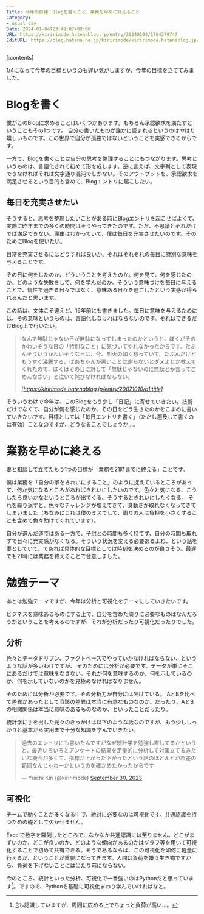 ```yaml
---
Title: 今年の目標：Blogを書くこと、業務を早めに終えること
Category:
- usual day
Date: 2024-01-04T23:49:07+09:00
URL: https://kiririmode.hatenablog.jp/entry/20240104/1704379747
EditURL: https://blog.hatena.ne.jp/kiririmode/kiririmode.hatenablog.jp/atom/entry/6801883189072673584
---
```


[:contents]

1/4になって今年の目標というのも遅い気がしますが、今年の目標を立ててみました。

# Blogを書く

僕がこのBlogに求めることはいくつかあります。もちろん承認欲求を満たすということもその1つです。
自分の書いたものが誰かに読まれるというのはやはり嬉しいものです。この世界で自分が孤独ではないということを実感できるからです。

一方で、Blogを書くことは自分の思考を整理することにもつながります。思考というものは、言語化されて初めて形を成します。逆に言えば、文字列として表現できなければそれは文字通り混沌でしかない。そのアウトプットを、承認欲求を満足させるという目的も含めて、Blogエントリに起こしたい。

## 毎日を充実させたい

そうすると、思考を整理したいことがある時にBlogエントリを起こせばよくて、実際に昨年までの多くの時間はそうやってきたのです。ただ、不思議とそれだけでは満足できない。理由はわかっていて、僕は毎日を充実させたいのです。そのためにBlogを使いたい。

日常を充実させるにはどうすれば良いか、それはそれぞれの毎日に特別な意味を与えることです。
<!-- textlint-disable ja-technical-writing/ja-no-weak-phrase -->
その日に何をしたのか、どういうことを考えたのか。何を見て、何を感じたのか。どのような失敗をして、何を学んだのか。そういう意味づけを毎日に与えることで、惰性で過ぎる日々ではなく、意味ある日々を過ごしたという実感が得られるんだと思います。
<!-- textlint-enable ja-technical-writing/ja-no-weak-phrase -->

この話は、文体こそ違えど、16年前にも書きました。毎日に意味を与えるためには、その意味というものは、言語化しなければならないのです。それはできるだけBlog上で行いたい。

> なんで無駄じゃない日が無駄になってしまったのかというと、ぼくがそのかわいそうな日の「特別なこと」に気づいてやれなかったからです。たぶんそういうかわいそうな日は、今、烈火の如く怒っていて、たぶんだけどもうすぐ沸騰する。ばあちゃんが悪いことは謝らないとダメよとか教えてくれたので、ぼくはその日に対して「無駄じゃないのに無駄とか言ってごめんなさい」と泣いて詫びなければならない。
>
> <cite>[https://kiririmode.hatenablog.jp/entry/20071010/p1:title]</cite>

そういうわけで今年は、このBlogをもう少し「日記」に寄せていきたい。技術だけでなくて、自分が何を感じたのか、その日をどう生きたのかをこまめに書いていきたいです。目標としては「毎日エントリを書く」（ただし遡及して書くのは有効）ことなのですが、どうなることでしょうか…。

# 業務を早めに終える

妻と相談して立てたもう1つの目標が「業務を21時までに終える」ことです。

僕は業務を「自分の家をきれいにすること」のように捉えているところがあって、何か気になるところがあればきれいにしたいのです。色々と気になる、こうしたら良いかなというところが出てくる、そうするときれいにしたくなる。
それを繰り返すと、色々なチャレンジが増えてきて、身動きが取れなくなってきてしまいました（ちなみにこれは僕のミスでして、周りの人は負担を小さくすることも含めて色々助けてくれています）。

自分が選んだ道ではある一方で、子供との時間も多く持てず、自分の時間も取れずで日々に充実感がなくなる。そういう状況を変える必要あるよね、という話を妻としていて、であれば具体的な目標としては時刻を決めるのが良さそう。最遅でも21時には業務を終えることで合意しました。

# 勉強テーマ

あとは勉強テーマですが、今年は分析と可視化をテーマにしていきたいです。

ビジネスを意味あるものにする上で、自分を含めた周りに必要なものはなんだろうかということを考えるのですが、それが分析だったり可視化だったりでした。

## 分析

色々とデータドリブン、ファクトベースでやっていかなければならない、というような話が多いわけですが、
そのためには分析が必要です。データが単にそこにあるだけでは意味をなさない。それが何を意味するのか、何を示しているのか、何を示していないのかを見極めなければなりません。

そのためには分析が必要です。その分析力が自分には欠けている。
AとBを比べて差異があったとして当該の差異は本当に有意なものなのか、だったり、AとBの相関関係は本当に意味のあるものなのか、といったことだったり。

統計学に手を出した元々のきっかけは以下のような話なのですが、もう少ししっかりと基本から実用まで十分な知識を学んでいきたい。

<blockquote class="twitter-tweet"><p lang="ja" dir="ltr">過去のエントリにも書いたんですがなぜ統計学を勉強し直してるかというと、最近いろいろとアンケートの結果を定量的に分析して対策立てるみたいな機会が多くて、指標が上がった下がったという話のほとんどが誤差の範囲なんじゃねーかというのを確かめたかったからです</p>&mdash; Yuichi Kiri (@kiririmode) <a href="https://twitter.com/kiririmode/status/1708056025000284461?ref_src=twsrc%5Etfw">September 30, 2023</a></blockquote> <script async src="https://platform.twitter.com/widgets.js" charset="utf-8"></script>

## 可視化

チームで動くことが多くなる中で、絶対に必要なのは可視化です。共通認識を持つための礎として欠かせません。

Excelで数字を羅列したところで、なかなか共通認識には至りません。どこがまずいのか、どこが良いのか、どのような傾向があるのかはグラフ等を用いて可視化することで初めて共有できる。そうであるならば、この可視化を如何に軽量に行えるか、ということが重要になってきます。人間は負荷を嫌う生き物ですから、負荷を下げないことには当たり前にならない。

今のところ、統計といった分析、可視化で一番強いのはPythonだと思っています[^1]。ですので、Pythonを基礎に可視化まわり学んでいければなと。

[^1]: [R](https://www.r-project.org/)も認識していますが、周囲に広める上でちょっと負荷が高い…。
